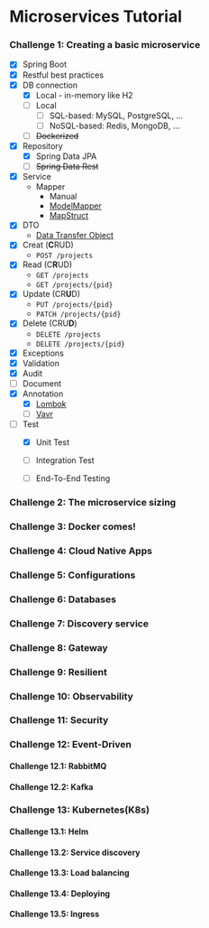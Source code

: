 # Microservices Tutorial

### Challenge 1: Creating a basic microservice

- [x] Spring Boot
- [x] Restful best practices
- [x] DB connection
  - [x] Local - in-memory like H2 
  - [ ] Local  
    - [ ] SQL-based: MySQL, PostgreSQL, ...
    - [ ] NoSQL-based: Redis, MongoDB, ...
  - [ ] ~~Dockerized~~
- [x] Repository
  - [x] Spring Data JPA
  - [ ] ~~Spring Data Rest~~
- [x] Service
  - Mapper
    - Manual
    - [ModelMapper](https://modelmapper.org/)
    - [MapStruct](https://mapstruct.org/)
- [x] DTO
  - [Data Transfer Object](https://martinfowler.com/eaaCatalog/dataTransferObject.html)
- [x] Creat (**C**RUD)
  - `POST /projects`
- [x] Read (C**R**UD)
  - `GET /projects`
  - `GET /projects/{pid}`
- [x] Update (CR**U**D)
  - `PUT /projects/{pid}`
  - `PATCH /projects/{pid}`
- [x] Delete (CRU**D**)
  - `DELETE /projects`
  - `DELETE /projects/{pid}`
- [x] Exceptions
- [x] Validation
- [x] Audit
- [ ] Document
- [x] Annotation
  - [x] [Lombok](https://projectlombok.org/)
  - [ ] [Vavr](https://vavr.io/)
- [ ] Test
  - [x] Unit Test
  - [ ] Integration Test
  - [ ] End-To-End Testing


### Challenge 2: The microservice sizing

### Challenge 3: Docker comes!

### Challenge 4: Cloud Native Apps

### Challenge 5: Configurations

### Challenge 6: Databases

### Challenge 7: Discovery service

### Challenge 8: Gateway

### Challenge 9: Resilient

### Challenge 10: Observability

### Challenge 11: Security

### Challenge 12: Event-Driven
#### Challenge 12.1: RabbitMQ
#### Challenge 12.2: Kafka

### Challenge 13: Kubernetes(K8s)
#### Challenge 13.1: Helm
#### Challenge 13.2: Service discovery
#### Challenge 13.3: Load balancing
#### Challenge 13.4: Deploying
#### Challenge 13.5: Ingress

